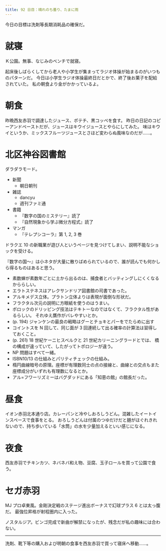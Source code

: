 ```yaml
---
title: 92 日目：晴れのち曇り、たまに雨
---
```


今日の目標は洗剤等長期消耗品の確保だ。

# 就寝

Ｋ公園。無事、なじみのベンチで就寝。

起床後しばらくしてから老人や小学生が集まってラジオ体操が始まるのがいつものパターンだ。
今日は小学生ラジオ体操最終日だとかで、終了後お菓子を配給されていた。
私の朝食より金がかかっているよ。

# 朝食

昨晩西友赤羽で調達したジュース、ポテチ、黒コッペを食す。
昨日の日記のコピーアンドペーストだが、ジュースはキウイジュースとやらにしてみた。
味はキウイというか、ミックスフルーツジュースとさほど変わらぬ風味なのだが……。

# 北区神谷図書館

ダラダラモード。

* 新聞
  * 朝日朝刊
* 雑誌
  * dancyu
  * 週刊ファミ通
* 書籍
  * 『数字の国のミステリー』読了
  * 『自然現象から学ぶ微分方程式』読了
* マンガ
  * 『テレプシコーラ』第 1, 2, 3 巻

ドラクエ 10 の新職業が遊び人というページを見つけてしまい、説明不能なショックを受ける。

『数字の国～』は小ネタが大量に散りばめられているので、誰が読んでも何かしら得るものはあると思う。
* 素数蝉が素数年ごとに土から出るのは、捕食者とバッティングしにくくなるかららしい。
* エラトステネスはアレクサンドリア図書館の司書であった。
* アルキメデス立体。プラトン立体よりは表現が面倒な形状だ。
* フラクタル次元の説明に方眼紙を使うのはうまい。
* ポロックのドリッピング技法はテキトーなのではなくて、フラクタル性があるらしい。
  それゆえ贋作がバレやすいとか。
* (p. 194) ジャンケンの最良の戦略はグーとチョキとパーをでたらめに出す
* コイントスを N 回して、同じ面が 3 回連続して出る確率の計算法は習得しておくこと。
* (p. 261) 18 世紀ケーニヒスベルクと 21 世紀カリーニングラードとでは、
  橋の構成が違っていて、したがってトポロジーが違う。
* NP 問題はすべて一緒。
* ISBN10/13 の仕組みとパリティチェックの仕組み。
* 楕円曲線暗号の原理。座標が有理数同士の点の接線と、曲線との交点もまた座標成分がいずれも有理数になるとか。
* アル=フワーリズミーはバグダッドにある「知恵の館」の館長だった。

# 昼食

イオン赤羽北本通り店。カレーパンと冷やしおろしうどん。混雑したイートインスペースで食事をとる。
おろしうどんは付属のつゆだけだと麺がほぐれきれないので、持ち歩いている「水筒」の水を少量加えるといい感じになる。

# 夜食

西友赤羽でチキンカツ、ネバネバ和え物、豆腐、玉子ロールを買って公園で食う。

# セガ赤羽

MJ プロ卓東風。金剛決定戦のステージ進出ボーナスで幻球プラス 6 とは太っ腹だ。
最強位昇格が射程圏内に入った。

ノスタルジア。ビンゴ完成で新曲が解禁になったが、残念だが私の趣味には合わない。

----

洗剤、靴下等の購入および明朝の食事を西友赤羽で買って寝床へ移動……。
